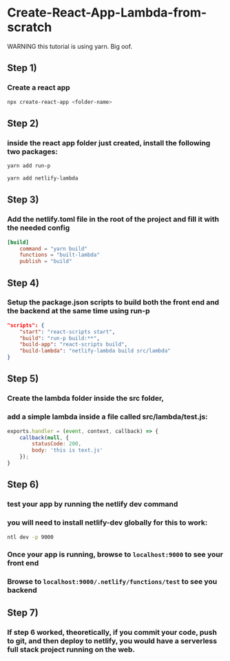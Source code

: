 
# Create-React-App-Lambda-from-scratch
WARNING this tutorial is using yarn. Big oof.
## Step 1)
### Create a react app
```bash
npx create-react-app <folder-name>
```
## Step 2)
### inside the react app folder just created, install the following two packages:
```bash
yarn add run-p
```
```bash
yarn add netlify-lambda
```
## Step 3)
### Add the netlify.toml file in the root of the project and fill it with the needed config
```toml
[build]
    command = "yarn build"
    functions = "built-lambda"
    publish = "build"
```
## Step 4)
### Setup the package.json scripts to build both the front end and the backend at the same time using run-p
```json
"scripts": {
    "start": "react-scripts start",
    "build": "run-p build:**",
    "build-app": "react-scripts build",
    "build-lambda": "netlify-lambda build src/lambda"
}
```
## Step 5)
### Create the lambda folder inside the src folder,
### add a simple lambda inside a file called src/lambda/test.js:
```javascript
exports.handler = (event, context, callback) => {
    callback(null, {
        statusCode: 200,
        body: 'this is text.js'
    });
}
```
## Step 6)
### test your app by running the netlify dev command
### you will need to install netlify-dev globally for this to work:
``` bash
ntl dev -p 9000
```
### Once your app is running, browse to ```localhost:9000``` to see your front end
### Browse to ```localhost:9000/.netlify/functions/test``` to see you backend
## Step 7)
### If step 6 worked, theoretically, if you commit your code, push to git, and then deploy to netlify, you would have a serverless full stack project running on the web.